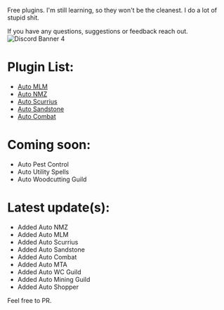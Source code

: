 Free plugins. I'm still learning, so they won't be the cleanest. I do a lot of stupid shit.

If you have any questions, suggestions or feedback reach out.
<img src="https://discord.com/api/guilds/1250973586538106931/widget.png?style=banner4" alt="Discord Banner 4"/>

# Plugin List:
- [Auto MLM](https://github.com/xsmar/OzPluginsPublic/tree/main/AutoMLM)
- [Auto NMZ](https://github.com/xsmar/OzPluginsPublic/tree/main/AutoNMZ)
- [Auto Scurrius](https://github.com/xsmar/OzPluginsPublic/tree/main/AutoScurrius)
- [Auto Sandstone](https://github.com/xsmar/OzPluginsPublic/tree/main/AutoSandstone)
- [Auto Combat](https://github.com/xsmar/OzPluginsPublic/tree/main/AutoCombat)


# Coming soon:
- Auto Pest Control
- Auto Utility Spells
- Auto Woodcutting Guild

# Latest update(s):
- Added Auto NMZ
- Added Auto MLM
- Added Auto Scurrius
- Added Auto Sandstone
- Added Auto Combat
- Added Auto MTA
- Added Auto WC Guild
- Added Auto Mining Guild
- Added Auto Shopper

Feel free to PR.
